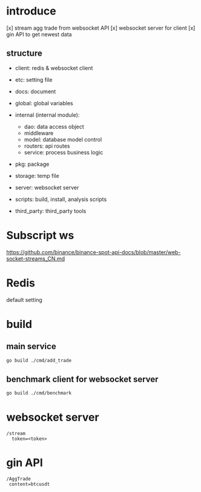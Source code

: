 # introduce

[x] stream agg trade from websocket API
[x] websocket server for client
[x] gin API to get newest data

## structure

- client: redis & websocket client
- etc: setting file
- docs: document
- global: global variables
- internal (internal module):
  <!-- TODO: -->
  - dao: data access object
  - middleware
  - model: database model control
  - routers: api routes
  - service: process business logic

- pkg: package
- storage: temp file
- server: websocket server
- scripts: build, install, analysis scripts
- third_party: third_party tools

# Subscript ws

<https://github.com/binance/binance-spot-api-docs/blob/master/web-socket-streams_CN.md>

# Redis

default setting

# build

## main service

```bash
go build ./cmd/add_trade
```

## benchmark client for websocket server

```bash
go build ./cmd/benchmark
```

# websocket server

```
/stream
  token=<token>
```

# gin API

```
/AggTrade
 content=btcusdt
```
